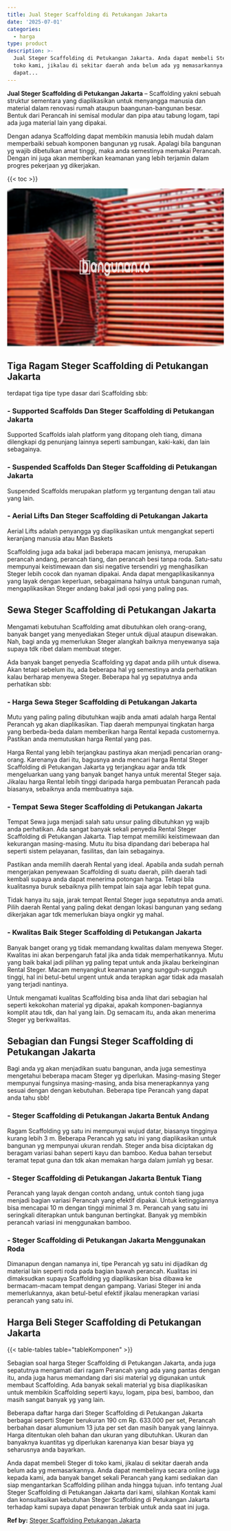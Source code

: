 ```yaml
---
title: Jual Steger Scaffolding di Petukangan Jakarta
date: '2025-07-01'
categories:
  - harga
type: product
description: >-
  Jual Steger Scaffolding di Petukangan Jakarta. Anda dapat membeli Steger di
  toko kami, jikalau di sekitar daerah anda belum ada yg memasarkannya. Anda
  dapat...
---
```


**Jual Steger Scaffolding di Petukangan Jakarta** – Scaffolding yakni sebuah struktur sementara yang diaplikasikan untuk menyangga manusia dan material dalam renovasi rumah ataupun baangunan-bangunan besar. Bentuk dari Perancah ini semisal modular dan pipa atau tabung logam, tapi ada juga material lain yang dipakai.

Dengan adanya Scaffolding dapat membikin manusia lebih mudah dalam memperbaiki sebuah komponen bangunan yg rusak. Apalagi bila bangunan yg wajib dibetulkan amat tinggi, maka anda semestinya memakai Perancah. Dengan ini juga akan memberikan keamanan yang lebih terjamin dalam progres pekerjaan yg dikerjakan.

{{< toc >}}

![Jual Steger Scaffolding di Petukangan Jakarta](/images/sewa-scaffolding-steger-16.png)

## Tiga Ragam Steger Scaffolding di Petukangan Jakarta

terdapat tiga tipe type dasar dari Scaffolding sbb:

### \- Supported Scaffolds Dan Steger Scaffolding di Petukangan Jakarta

Supported Scaffolds ialah platform yang ditopang oleh tiang, dimana dilengkapi dg penunjang lainnya seperti sambungan, kaki-kaki, dan lain sebagainya.

### \- Suspended Scaffolds Dan Steger Scaffolding di Petukangan Jakarta

Suspended Scaffolds merupakan platform yg tergantung dengan tali atau yang lain.

### \- Aerial Lifts Dan Steger Scaffolding di Petukangan Jakarta

Aerial Lifts adalah penyangga yg diaplikasikan untuk mengangkat seperti keranjang manusia atau Man Baskets

Scaffolding juga ada bakal jadi beberapa macam jenisnya, merupakan perancah andang, perancah tiang, dan perancah besi tanpa roda. Satu-satu mempunyai keistimewaan dan sisi negative tersendiri yg menghasilkan Steger lebih cocok dan nyaman dipakai. Anda dapat mengaplikasikannya yang layak dengan keperluan, sebagaimana halnya untuk bangunan rumah, mengaplikasikan Steger andang bakal jadi opsi yang paling pas.

## Sewa Steger Scaffolding di Petukangan Jakarta

Mengamati kebutuhan Scaffolding amat dibutuhkan oleh orang-orang, banyak banget yang menyediakan Steger untuk dijual ataupun disewakan. Nah, bagi anda yg memerlukan Steger alangkah baiknya menyewanya saja supaya tdk ribet dalam membuat steger.

Ada banyak banget penyedia Scaffolding yg dapat anda pilih untuk disewa. Akan tetapi sebelum itu, ada beberapa hal yg semestinya anda perhatikan kalau berharap menyewa Steger. Beberapa hal yg sepatutnya anda perhatikan sbb:

### \- Harga Sewa Steger Scaffolding di Petukangan Jakarta

Mutu yang paling paling dibutuhkan wajib anda amati adalah harga Rental Perancah yg akan diaplikasikan. Tiap daerah mempunyai tingkatan harga yang berbeda-beda dalam memberikan harga Rental kepada customernya. Pastikan anda memutuskan harga Rental yang pas.

Harga Rental yang lebih terjangkau pastinya akan menjadi pencarian orang-orang. Karenanya dari itu, bagusnya anda mencari harga Rental Steger Scaffolding di Petukangan Jakarta yg terjangkau agar anda tdk mengeluarkan uang yang banyak banget hanya untuk merental Steger saja. Jikalau harga Rental lebih tinggi daripada harga pembuatan Perancah pada biasanya, sebaiknya anda membuatnya saja.

### \- Tempat Sewa Steger Scaffolding di Petukangan Jakarta

Tempat Sewa juga menjadi salah satu unsur paling dibutuhkan yg wajib anda perhatikan. Ada sangat banyak sekali penyedia Rental Steger Scaffolding di Petukangan Jakarta. Tiap tempat memiliki keistimewaan dan kekurangan masing-masing. Mutu itu bisa dipandang dari beberapa hal seperti sistem pelayanan, fasilitas, dan lain sebagainya.

Pastikan anda memilih daerah Rental yang ideal. Apabila anda sudah pernah mengerjakan penyewaan Scaffolding di suatu daerah, pilih daerah tadi kembali supaya anda dapat menerima potongan harga. Tetapi bila kualitasnya buruk sebaiknya pilih tempat lain saja agar lebih tepat guna.

Tidak hanya itu saja, jarak tempat Rental Steger juga sepatutnya anda amati. Pilih daerah Rental yang paling dekat dengan lokasi bangunan yang sedang dikerjakan agar tdk memerlukan biaya ongkir yg mahal.

### \- Kwalitas Baik Steger Scaffolding di Petukangan Jakarta

Banyak banget orang yg tidak memandang kwalitas dalam menyewa Steger. Kwalitas ini akan berpengaruh fatal jika anda tidak memperhatikannya. Mutu yang baik bakal jadi pilihan yg paling tepat untuk anda jikalau berkeinginan Rental Steger. Macam menyangkut keamanan yang sungguh-sungguh tinggi, hal ini betul-betul urgent untuk anda terapkan agar tidak ada masalah yang terjadi nantinya.

Untuk mengamati kualitas Scaffolding bisa anda lihat dari sebagian hal seperti kekokohan material yg dipakai, apakah komponen-bagiannya komplit atau tdk, dan hal yang lain. Dg semacam itu, anda akan menerima Steger yg berkwalitas.

## Sebagian dan Fungsi Steger Scaffolding di Petukangan Jakarta

Bagi anda yg akan menjadikan suatu bangunan, anda juga semestinya mengetahui beberapa macam Steger yg diperlukan. Masing-masing Steger mempunyai fungsinya masing-masing, anda bisa menerapkannya yang sesuai dengan dengan kebutuhan. Beberapa tipe Perancah yang dapat anda tahu sbb!

### \- Steger Scaffolding di Petukangan Jakarta Bentuk Andang

Ragam Scaffolding yg satu ini mempunyai wujud datar, biasanya tingginya kurang lebih 3 m. Beberapa Perancah yg satu ini yang diaplikasikan untuk bangunan yg mempunyai ukuran rendah. Steger anda bisa diciptakan dg beragam variasi bahan seperti kayu dan bamboo. Kedua bahan tersebut teramat tepat guna dan tdk akan memakan harga dalam jumlah yg besar.

### \- Steger Scaffolding di Petukangan Jakarta Bentuk Tiang

Perancah yang layak dengan contoh andang, untuk contoh tiang juga menjadi bagian variasi Perancah yang efektif dipakai. Untuk ketinggiannya bisa mencapai 10 m dengan tinggi minimal 3 m. Perancah yang satu ini seringkali diterapkan untuk bangunan bertingkat. Banyak yg membikin perancah variasi ini menggunakan bamboo.

### \- Steger Scaffolding di Petukangan Jakarta Menggunakan Roda

Dimanapun dengan namanya ini, tipe Perancah yg satu ini dijadikan dg material lain seperti roda pada bagian bawah perancah. Kualitas ini dimaksudkan supaya Scaffolding yg diaplikasikan bisa dibawa ke bermacam-macam tempat dengan gampang. Variasi Steger ini anda memerlukannya, akan betul-betul efektif jikalau menerapkan variasi perancah yang satu ini.

## Harga Beli Steger Scaffolding di Petukangan Jakarta

{{< table-tables table="tableKomponen" >}}

Sebagian soal harga Steger Scaffolding di Petukangan Jakarta, anda juga sepatutnya mengamati dari ragam Perancah yang ada yang pantas dengan itu, anda juga harus memandang dari sisi material yg digunakan untuk membaut Scaffolding. Ada banyak sekali material yg bisa diaplikasikan untuk membikin Scaffolding seperti kayu, logam, pipa besi, bamboo, dan masih sangat banyak yg yang lain.

Beberapa daftar harga dari Steger Scaffolding di Petukangan Jakarta berbagai seperti Steger berukuran 190 cm Rp. 633.000 per set, Perancah berbahan dasar alumunium 13 juta per set dan masih banyak yang lainnya. Harga ditentukan oleh bahan dan ukuran yang dibutuhkan. Ukuran dan banyaknya kuantitas yg diperlukan karenanya kian besar biaya yg seharusnya anda bayarkan.

Anda dapat membeli Steger di toko kami, jikalau di sekitar daerah anda belum ada yg memasarkannya. Anda dapat membelinya secara online juga kepada kami, ada banyak banget sekali Perancah yang kami sediakan dan siap mengantarkan Scaffolding pilihan anda hingga tujuan. info tentang Jual Steger Scaffolding di Petukangan Jakarta dari kami, silahkan Kontak kami dan konsultasikan kebutuhan Steger Scaffolding di Petukangan Jakarta terhadap kami supaya dapat penawran terbiak untuk anda saat ini juga.

**Ref by:** [Steger Scaffolding Petukangan Jakarta](https://id.wikipedia.org/wiki/Steger)
